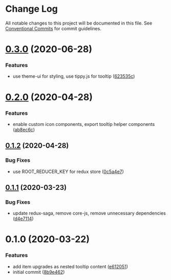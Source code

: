# Change Log

All notable changes to this project will be documented in this file.
See [Conventional Commits](https://conventionalcommits.org) for commit guidelines.

# [0.3.0](https://github.com/ManuelHaag/gw2-ui/compare/gw2-ui@0.2.0...gw2-ui@0.3.0) (2020-06-28)


### Features

* use theme-ui for styling, use tippy.js for tooltip ([623535c](https://github.com/ManuelHaag/gw2-ui/commit/623535cb7394845af12f80fa640a2cfd317d21d7))





# [0.2.0](https://github.com/ManuelHaag/gw2-ui/compare/gw2-ui@0.1.2...gw2-ui@0.2.0) (2020-04-28)


### Features

* enable custom icon components, export tooltip helper components ([ab8ec6c](https://github.com/ManuelHaag/gw2-ui/commit/ab8ec6ccaec8b6483446e8a58b714bf209edbd86))





## [0.1.2](https://github.com/ManuelHaag/gw2-ui/compare/gw2-ui@0.1.1...gw2-ui@0.1.2) (2020-04-28)


### Bug Fixes

* use ROOT_REDUCER_KEY for redux store ([0c5a4e7](https://github.com/ManuelHaag/gw2-ui/commit/0c5a4e716117b27cf007e9b55f0d3bbc754ab412))





## [0.1.1](https://github.com/ManuelHaag/gw2-ui/compare/gw2-ui@0.1.0...gw2-ui@0.1.1) (2020-03-23)


### Bug Fixes

* update redux-saga, remove core-js, remove unnecessary dependencies ([d4e7114](https://github.com/ManuelHaag/gw2-ui/commit/d4e71142a66d720f71edad94ef652406d47bf2fe))





# 0.1.0 (2020-03-22)


### Features

* add item upgrades as nested tooltip content ([e612051](https://github.com/ManuelHaag/gw2-ui/commit/e6120517b15b1b21ae4f3e96228ad95e1b427566))
* initial commit ([8b9e462](https://github.com/ManuelHaag/gw2-ui/commit/8b9e46288d3804f92ae87ddb0e41d23bdaa0126b))
